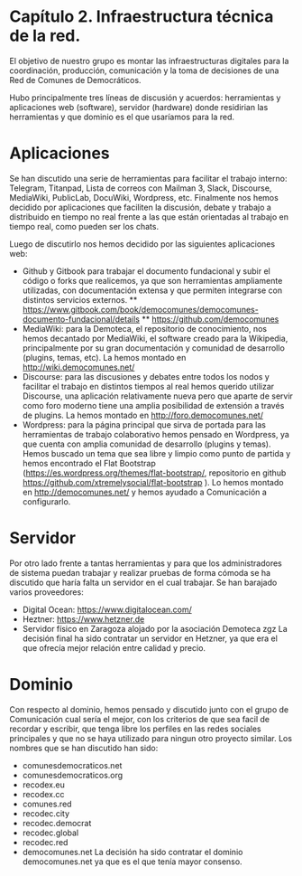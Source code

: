# Capítulo 2. Infraestructura técnica de la red.


El objetivo de  nuestro grupo es montar las infraestructuras digitales para la  coordinación, producción, comunicación y la toma de decisiones de una  Red de Comunes de Democráticos. 

Hubo  principalmente tres líneas de discusión y acuerdos: herramientas y  aplicaciones web (software), servidor (hardware) donde residirian las  herramientas y que dominio es el que usaríamos para la red. 

# Aplicaciones 

Se  han discutido una serie de herramientas para facilitar el trabajo  interno: Telegram, Titanpad, Lista de correos con Mailman 3, Slack,  Discourse, MediaWiki, PublicLab, DocuWiki, Wordpress, etc. Finalmente  nos hemos decidido por aplicaciones que faciliten la discusión, debate y  trabajo a distribuido en tiempo no real frente a las que están  orientadas al trabajo en tiempo real, como pueden ser los chats. 

Luego de discutirlo nos hemos decidido por las siguientes aplicaciones web: 

* Github  y Gitbook para trabajar el documento fundacional y subir el código o  forks que realicemos, ya que son herramientas ampliamente utilizadas,  con documentación extensa y que permiten integrarse con distintos  servicios externos. 
** https://www.gitbook.com/book/democomunes/democomunes-documento-fundacional/details 
** https://github.com/democomunes 
* MediaWiki:  para la Demoteca, el repositorio de conocimiento, nos hemos decantado  por MediaWiki, el software creado para la Wikipedia, principalmente por  su gran documentación y comunidad de desarrollo (plugins, temas, etc).  La hemos montado en http://wiki.democomunes.net/
* Discourse:  para las discusiones y debates entre todos los nodos y facilitar el  trabajo en distintos tiempos al real hemos querido utilizar Discourse,  una aplicación relativamente nueva pero que aparte de servir como foro  moderno tiene una amplia posibilidad de extensión a través de plugins.  La hemos montado en http://foro.democomunes.net/
* Wordpress:  para la página principal que sirva de portada para las herramientas de  trabajo colaborativo hemos pensado en Wordpress, ya que cuenta con  amplia comunidad de desarrollo (plugins y temas). Hemos buscado un tema  que sea libre y limpio como punto de partida y hemos encontrado el Flat  Bootstrap (https://es.wordpress.org/themes/flat-bootstrap/, repositorio en github https://github.com/xtremelysocial/flat-bootstrap ). Lo hemos montado en http://democomunes.net/ y hemos ayudado a Comunicación a configurarlo. 

# Servidor 

Por  otro lado frente a tantas herramientas y para que los administradores  de sistema puedan trabajar y realizar pruebas de forma cómoda se ha  discutido que haría falta un servidor en el cual trabajar. Se han  barajado varios proveedores: 
* Digital Ocean: https://www.digitalocean.com/
* Heztner: https://www.hetzner.de
* Servidor físico en Zaragoza alojado por la asociación Demoteca zgz
La decisión final ha sido contratar un servidor en Hetzner, ya que era el que ofrecía mejor relación entre calidad y precio. 

# Dominio
 
Con respecto al dominio, hemos pensado y discutido junto con el grupo de  Comunicación cual sería el mejor, con los criterios de que sea facil de  recordar y escribir, que tenga libre los perfiles en las redes sociales  principales y que no se haya utilizado para ningun otro proyecto  similar. Los nombres que se han discutido han sido: 
* comunesdemocraticos.net 
* comunesdemocraticos.org
* recodex.eu 
* recodex.cc
* comunes.red
* recodec.city
* recodec.democrat
* recodec.global
* recodec.red
* democomunes.net
La decisión ha sido contratar el dominio democomunes.net ya que es el que tenía mayor consenso. 





